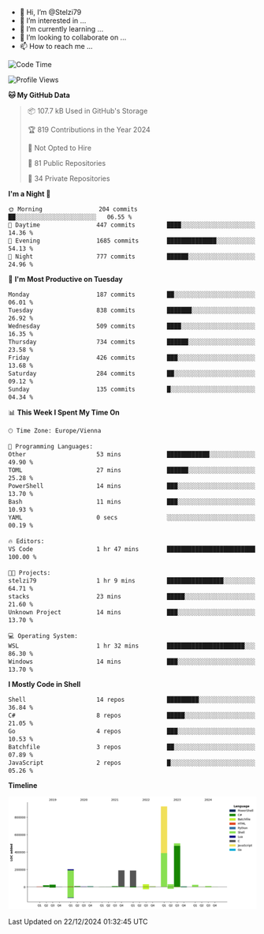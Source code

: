 - 👋 Hi, I’m @Stelzi79
- 👀 I’m interested in ...
- 🌱 I’m currently learning ...
- 💞️ I’m looking to collaborate on ...
- 📫 How to reach me ...

<!--START_SECTION:waka-->
![Code Time](http://img.shields.io/badge/Code%20Time-1%2C109%20hrs%207%20mins-blue)

![Profile Views](http://img.shields.io/badge/Profile%20Views-0-blue)

**🐱 My GitHub Data** 

> 📦 107.7 kB Used in GitHub's Storage 
 > 
> 🏆 819 Contributions in the Year 2024
 > 
> 🚫 Not Opted to Hire
 > 
> 📜 81 Public Repositories 
 > 
> 🔑 34 Private Repositories 
 > 
**I'm a Night 🦉** 

```text
🌞 Morning                204 commits         ██░░░░░░░░░░░░░░░░░░░░░░░   06.55 % 
🌆 Daytime                447 commits         ████░░░░░░░░░░░░░░░░░░░░░   14.36 % 
🌃 Evening                1685 commits        ██████████████░░░░░░░░░░░   54.13 % 
🌙 Night                  777 commits         ██████░░░░░░░░░░░░░░░░░░░   24.96 % 
```
📅 **I'm Most Productive on Tuesday** 

```text
Monday                   187 commits         ██░░░░░░░░░░░░░░░░░░░░░░░   06.01 % 
Tuesday                  838 commits         ███████░░░░░░░░░░░░░░░░░░   26.92 % 
Wednesday                509 commits         ████░░░░░░░░░░░░░░░░░░░░░   16.35 % 
Thursday                 734 commits         ██████░░░░░░░░░░░░░░░░░░░   23.58 % 
Friday                   426 commits         ███░░░░░░░░░░░░░░░░░░░░░░   13.68 % 
Saturday                 284 commits         ██░░░░░░░░░░░░░░░░░░░░░░░   09.12 % 
Sunday                   135 commits         █░░░░░░░░░░░░░░░░░░░░░░░░   04.34 % 
```


📊 **This Week I Spent My Time On** 

```text
🕑︎ Time Zone: Europe/Vienna

💬 Programming Languages: 
Other                    53 mins             ████████████░░░░░░░░░░░░░   49.90 % 
TOML                     27 mins             ██████░░░░░░░░░░░░░░░░░░░   25.28 % 
PowerShell               14 mins             ███░░░░░░░░░░░░░░░░░░░░░░   13.70 % 
Bash                     11 mins             ███░░░░░░░░░░░░░░░░░░░░░░   10.93 % 
YAML                     0 secs              ░░░░░░░░░░░░░░░░░░░░░░░░░   00.19 % 

🔥 Editors: 
VS Code                  1 hr 47 mins        █████████████████████████   100.00 % 

🐱‍💻 Projects: 
stelzi79                 1 hr 9 mins         ████████████████░░░░░░░░░   64.71 % 
stacks                   23 mins             █████░░░░░░░░░░░░░░░░░░░░   21.60 % 
Unknown Project          14 mins             ███░░░░░░░░░░░░░░░░░░░░░░   13.70 % 

💻 Operating System: 
WSL                      1 hr 32 mins        ██████████████████████░░░   86.30 % 
Windows                  14 mins             ███░░░░░░░░░░░░░░░░░░░░░░   13.70 % 
```

**I Mostly Code in Shell** 

```text
Shell                    14 repos            █████████░░░░░░░░░░░░░░░░   36.84 % 
C#                       8 repos             █████░░░░░░░░░░░░░░░░░░░░   21.05 % 
Go                       4 repos             ███░░░░░░░░░░░░░░░░░░░░░░   10.53 % 
Batchfile                3 repos             ██░░░░░░░░░░░░░░░░░░░░░░░   07.89 % 
JavaScript               2 repos             █░░░░░░░░░░░░░░░░░░░░░░░░   05.26 % 
```



**Timeline**

![Lines of Code chart](https://raw.githubusercontent.com/Stelzi79/Stelzi79/main/assets/bar_graph.png)


 Last Updated on 22/12/2024 01:32:45 UTC
<!--END_SECTION:waka-->

<!---
Stelzi79/Stelzi79 is a ✨ special ✨ repository because its `README.md` (this file) appears on your GitHub profile.
You can click the Preview link to take a look at your changes.
--->
